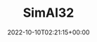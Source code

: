 ---
weight: 40
title: "SimAI32"
description: "Testez la performance de vos modèles d'IA sur SimAI32."
icon: directions_car
lead: ""
date: 2022-10-10T02:21:15+00:00
lastmod: 2022-10-10T02:21:15+00:00
draft: false
images: []
---